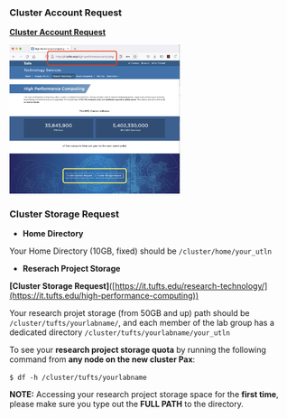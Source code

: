 ### Cluster Account Request

**[Cluster Account Request](https://it.tufts.edu/high-performance-computing)**

<img src="https://github.com/tuftsdatalab/Research_Technology_Bioinformatics/blob/2dda985fb7f7ea41f5770ed2923aa238fa2842b9/workshops/hpcForLifeSciences_July2022/IntroToSlurm/images/rthpcpage.png" alt="Requests" width=60%>

### Cluster Storage Request

* __Home Directory__

Your Home Directory (10GB, fixed) should be `/cluster/home/your_utln`

* __Reserach Project Storage__

**[Cluster Storage Request]**([https://it.tufts.edu/research-technology/](https://it.tufts.edu/high-performance-computing))

Your research projet storage (from 50GB and up) path should be `/cluster/tufts/yourlabname/`, and each member of the lab group has a dedicated directory `/cluster/tufts/yourlabname/your_utln`

To see your **research project storage quota** by running the following command from **any node on the new cluster Pax**:

`$ df -h /cluster/tufts/yourlabname ` 

**NOTE:** Accessing your research project storage space for the __first time__, please make sure you type out the __FULL PATH__ to the directory.

